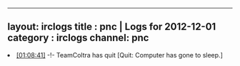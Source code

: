 
---
layout: irclogs
title : pnc | Logs for 2012-12-01
category : irclogs
channel: pnc
---
<li class="logitem"><a href="#01:08:41" name="01:08:41" class="time">[01:08:41]</a> -!- <span class="quit">TeamColtra</span> has quit [Quit: Computer has gone to sleep.] </li>


